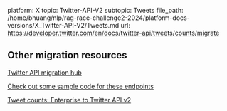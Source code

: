 platform: X
topic: Twitter-API-V2
subtopic: Tweets
file_path: /home/bhuang/nlp/rag-race-challenge2-2024/platform-docs-versions/X_Twitter-API-V2/Tweets.md
url: https://developer.twitter.com/en/docs/twitter-api/tweets/counts/migrate

## Other migration resources

[Twitter API migration hub](https://developer.twitter.com/en/docs/twitter-api/migrate "Twitter API migration hub")

[Check out some sample code for these endpoints](https://github.com/twitterdev/Twitter-API-v2-sample-code "Check out some sample code for these endpoints")

[Tweet counts: Enterprise to Twitter API v2](https://developer.twitter.com/en/docs/twitter-api/tweets/counts/migrate/enterprise-to-twitter-api-v2 "Tweet counts: Enterprise to Twitter API v2")
